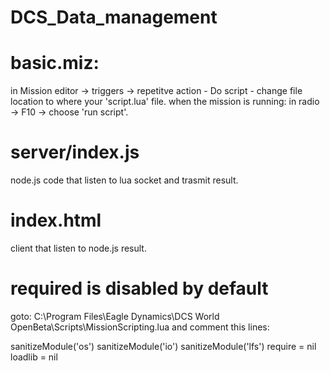 # DCS_Data_management


# basic.miz:
in Mission editor -> triggers -> repetitve action - Do script - change file location to where your 'script.lua' file.
when the mission is running: in radio -> F10 -> choose 'run script'.

# server/index.js
node.js code that listen to lua socket and trasmit result.

# index.html
client that listen to node.js result.


# required is disabled by default

goto: C:\Program Files\Eagle Dynamics\DCS World OpenBeta\Scripts\MissionScripting.lua
and comment this lines:

sanitizeModule('os')
sanitizeModule('io')
sanitizeModule('lfs')
require = nil
loadlib = nil
